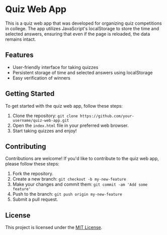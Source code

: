 # Quiz Web App

This is a quiz web app that was developed for organizing quiz competitions in college. The app utilizes JavaScript's localStorage to store the time and selected answers, ensuring that even if the page is reloaded, the data remains intact.

## Features

- User-friendly interface for taking quizzes
- Persistent storage of time and selected answers using localStorage
- Easy verification of winners

## Getting Started

To get started with the quiz web app, follow these steps:

1. Clone the repository: `git clone https://github.com/your-username/quiz-web-app.git`
2. Open the `index.html` file in your preferred web browser.
3. Start taking quizzes and enjoy!

## Contributing

Contributions are welcome! If you'd like to contribute to the quiz web app, please follow these steps:

1. Fork the repository.
2. Create a new branch: `git checkout -b my-new-feature`
3. Make your changes and commit them: `git commit -am 'Add some feature'`
4. Push to the branch: `git push origin my-new-feature`
5. Submit a pull request.

## License

This project is licensed under the [MIT License](LICENSE).